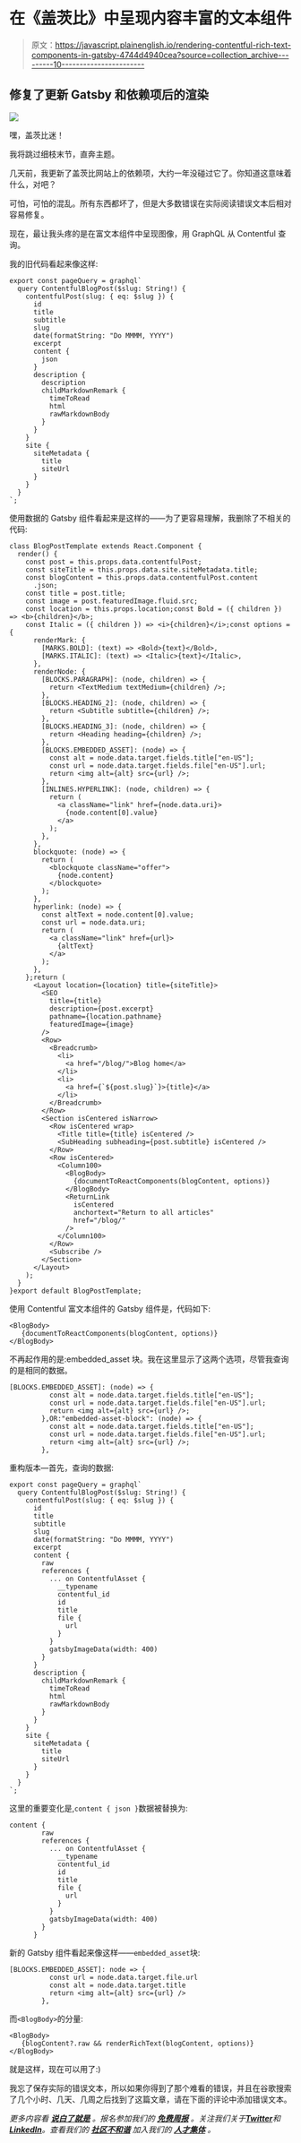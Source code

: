 # 在《盖茨比》中呈现内容丰富的文本组件

> 原文：<https://javascript.plainenglish.io/rendering-contentful-rich-text-components-in-gatsby-4744d4940cea?source=collection_archive---------10----------------------->

## 修复了更新 Gatsby 和依赖项后的渲染

![](img/8406f6347d3f43a300410b71c8670e39.png)

嘿，盖茨比迷！

我将跳过细枝末节，直奔主题。

几天前，我更新了盖茨比网站上的依赖项，大约一年没碰过它了。你知道这意味着什么，对吧？

可怕，可怕的混乱。所有东西都坏了，但是大多数错误在实际阅读错误文本后相对容易修复。

现在，最让我头疼的是在富文本组件中呈现图像，用 GraphQL 从 Contentful 查询。

我的旧代码看起来像这样:

```
export const pageQuery = graphql`
  query ContentfulBlogPost($slug: String!) {
    contentfulPost(slug: { eq: $slug }) {
      id
      title
      subtitle
      slug
      date(formatString: "Do MMMM, YYYY")
      excerpt
      content {
        json
      }
      description {
        description
        childMarkdownRemark {
          timeToRead
          html
          rawMarkdownBody
        }
      }
    }
    site {
      siteMetadata {
        title
        siteUrl
      }
    }
  }
`;
```

使用数据的 Gatsby 组件看起来是这样的——为了更容易理解，我删除了不相关的代码:

```
class BlogPostTemplate extends React.Component {
  render() {
    const post = this.props.data.contentfulPost;
    const siteTitle = this.props.data.site.siteMetadata.title;
    const blogContent = this.props.data.contentfulPost.content
      .json;
    const title = post.title;
    const image = post.featuredImage.fluid.src;
    const location = this.props.location;const Bold = ({ children }) => <b>{children}</b>;
    const Italic = ({ children }) => <i>{children}</i>;const options = {
      renderMark: {
        [MARKS.BOLD]: (text) => <Bold>{text}</Bold>,
        [MARKS.ITALIC]: (text) => <Italic>{text}</Italic>,
      },
      renderNode: {
        [BLOCKS.PARAGRAPH]: (node, children) => {
          return <TextMedium textMedium={children} />;
        },
        [BLOCKS.HEADING_2]: (node, children) => {
          return <Subtitle subtitle={children} />;
        },
        [BLOCKS.HEADING_3]: (node, children) => {
          return <Heading heading={children} />;
        },
        [BLOCKS.EMBEDDED_ASSET]: (node) => {
          const alt = node.data.target.fields.title["en-US"];
          const url = node.data.target.fields.file["en-US"].url;
          return <img alt={alt} src={url} />;
        },
        [INLINES.HYPERLINK]: (node, children) => {
          return (
            <a className="link" href={node.data.uri}>
              {node.content[0].value}
            </a>
          );
        },
      },
      blockquote: (node) => {
        return (
          <blockquote className="offer">
            {node.content}
          </blockquote>
        );
      },
      hyperlink: (node) => {
        const altText = node.content[0].value;
        const url = node.data.uri;
        return (
          <a className="link" href={url}>
            {altText}
          </a>
        );
      },
    };return (
      <Layout location={location} title={siteTitle}>
        <SEO
          title={title}
          description={post.excerpt}
          pathname={location.pathname}
          featuredImage={image}
        />
        <Row>
          <Breadcrumb>
            <li>
              <a href="/blog/">Blog home</a>
            </li>
            <li>
              <a href={`${post.slug}`}>{title}</a>
            </li>
          </Breadcrumb>
        </Row>
        <Section isCentered isNarrow>
          <Row isCentered wrap>
            <Title title={title} isCentered />
            <SubHeading subheading={post.subtitle} isCentered />
          </Row>
          <Row isCentered>
            <Column100>
              <BlogBody>
                {documentToReactComponents(blogContent, options)}
              </BlogBody>
              <ReturnLink
                isCentered
                anchortext="Return to all articles"
                href="/blog/"
              />
            </Column100>
          </Row>
          <Subscribe />
        </Section>
      </Layout>
    );
  }
}export default BlogPostTemplate;
```

使用 Contentful 富文本组件的 Gatsby 组件是<blogbody>，代码如下:</blogbody>

```
<BlogBody>
   {documentToReactComponents(blogContent, options)}
</BlogBody>
```

不再起作用的是:embedded_asset 块。我在这里显示了这两个选项，尽管我查询的是相同的数据。

```
[BLOCKS.EMBEDDED_ASSET]: (node) => {
          const alt = node.data.target.fields.title["en-US"];
          const url = node.data.target.fields.file["en-US"].url;
          return <img alt={alt} src={url} />;
        },OR:"embedded-asset-block": (node) => {
          const alt = node.data.target.fields.title["en-US"];
          const url = node.data.target.fields.file["en-US"].url;
          return <img alt={alt} src={url} />;
        },
```

重构版本—首先，查询的数据:

```
export const pageQuery = graphql`
  query ContentfulBlogPost($slug: String!) {
    contentfulPost(slug: { eq: $slug }) {
      id
      title
      subtitle
      slug
      date(formatString: "Do MMMM, YYYY")
      excerpt
      content {
        raw
        references {
          ... on ContentfulAsset {
            __typename
            contentful_id
            id
            title
            file {
              url
            }
          }
          gatsbyImageData(width: 400)
        }
      }
      description {
        childMarkdownRemark {
          timeToRead
          html
          rawMarkdownBody
        }
      }
    }
    site {
      siteMetadata {
        title
        siteUrl
      }
    }
  }
`;
```

这里的重要变化是,`content { json }`数据被替换为:

```
content {
        raw
        references {
          ... on ContentfulAsset {
            __typename
            contentful_id
            id
            title
            file {
              url
            }
          }
          gatsbyImageData(width: 400)
        }
      }
```

新的 Gatsby 组件看起来像这样——`embedded_asset`块:

```
[BLOCKS.EMBEDDED_ASSET]: node => {
          const url = node.data.target.file.url
          const alt = node.data.target.title
          return <img alt={alt} src={url} />
        },
```

而`<BlogBody>`的分量:

```
<BlogBody>
   {blogContent?.raw && renderRichText(blogContent, options)}
</BlogBody>
```

就是这样，现在可以用了:)

我忘了保存实际的错误文本，所以如果你得到了那个难看的错误，并且在谷歌搜索了几个小时、几天、几周之后找到了这篇文章，请在下面的评论中添加错误文本。

*更多内容看* [***说白了就是***](https://plainenglish.io/) *。报名参加我们的* [***免费周报***](http://newsletter.plainenglish.io/) *。关注我们关于*[***Twitter***](https://twitter.com/inPlainEngHQ)*和*[***LinkedIn***](https://www.linkedin.com/company/inplainenglish/)*。查看我们的* [***社区不和谐***](https://discord.gg/GtDtUAvyhW) *加入我们的* [***人才集体***](https://inplainenglish.pallet.com/talent/welcome) *。*